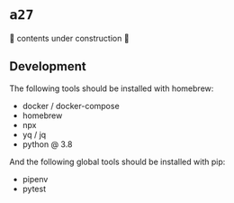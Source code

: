 # `a27`

🚧 contents under construction 🚧

## Development

The following tools should be installed with homebrew:

- docker / docker-compose
- homebrew
- npx
- yq / jq
- python @ 3.8

And the following global tools should be installed with pip:

- pipenv
- pytest
